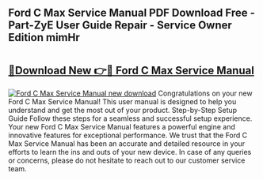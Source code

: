 ## Ford C Max Service Manual PDF Download Free - Part-ZyE User Guide Repair - Service Owner Edition mimHr

# <h2><a href="http://bc64696.oget.top/?id=Ford+C+Max+Service+Manual">🔗Download New 👉🔴 Ford C Max Service Manual</a></h2>

[![Ford C Max Service Manual new download](https://i.imgur.com/5g1atiW.png)](http://bc64696.oget.top/?id=Ford+C+Max+Service+Manual)
Congratulations on your new Ford C Max Service Manual! This user manual is designed to help you understand and get the most out of your product. Step-by-Step Setup Guide Follow these steps for a seamless and successful setup experience. Your new Ford C Max Service Manual features a powerful engine and innovative features for exceptional performance. We trust that the Ford C Max Service Manual has been an accurate and detailed resource in your efforts to learn the ins and outs of your new device. In case of any queries or concerns, please do not hesitate to reach out to our customer service team.
